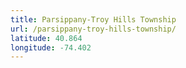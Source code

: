```yaml
---
title: Parsippany-Troy Hills Township
url: /parsippany-troy-hills-township/
latitude: 40.864
longitude: -74.402
---
```

